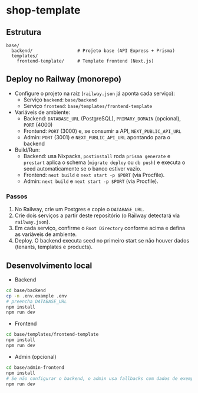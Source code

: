 # shop-template

## Estrutura

```
base/
  backend/                 # Projeto base (API Express + Prisma)
  templates/
    frontend-template/     # Template frontend (Next.js)
```

## Deploy no Railway (monorepo)

- Configure o projeto na raiz (`railway.json` já aponta cada serviço):
  - Serviço `backend`: `base/backend`
  - Serviço `frontend`: `base/templates/frontend-template`
- Variáveis de ambiente:
  - Backend: `DATABASE_URL` (PostgreSQL), `PRIMARY_DOMAIN` (opcional), `PORT` (4000)
  - Frontend: `PORT` (3000) e, se consumir a API, `NEXT_PUBLIC_API_URL`
  - Admin: `PORT` (3001) e `NEXT_PUBLIC_API_URL` apontando para o backend
- Build/Run:
  - Backend: usa Nixpacks, `postinstall` roda `prisma generate` e `prestart` aplica o schema (`migrate deploy` ou `db push`) e executa o seed automaticamente se o banco estiver vazio.
  - Frontend: `next build` e `next start -p $PORT` (via Procfile).
  - Admin: `next build` e `next start -p $PORT` (via Procfile).

### Passos
1) No Railway, crie um Postgres e copie o `DATABASE_URL`.
2) Crie dois serviços a partir deste repositório (o Railway detectará via `railway.json`).
3) Em cada serviço, confirme o `Root Directory` conforme acima e defina as variáveis de ambiente.
4) Deploy. O backend executa seed no primeiro start se não houver dados (tenants, templates e products).

## Desenvolvimento local

- Backend
```bash
cd base/backend
cp -n .env.example .env
# preencha DATABASE_URL
npm install
npm run dev
```

- Frontend
```bash
cd base/templates/frontend-template
npm install
npm run dev
```

- Admin (opcional)
```bash
cd base/admin-frontend
npm install
# Se não configurar o backend, o admin usa fallbacks com dados de exemplo
npm run dev
```
